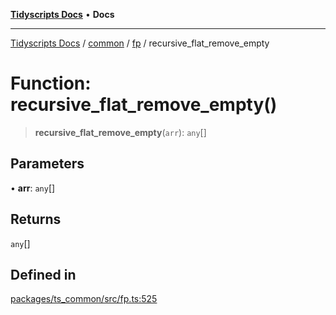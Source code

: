 [**Tidyscripts Docs**](../../../../../README.md) • **Docs**

***

[Tidyscripts Docs](../../../../../globals.md) / [common](../../../README.md) / [fp](../README.md) / recursive\_flat\_remove\_empty

# Function: recursive\_flat\_remove\_empty()

> **recursive\_flat\_remove\_empty**(`arr`): `any`[]

## Parameters

• **arr**: `any`[]

## Returns

`any`[]

## Defined in

[packages/ts\_common/src/fp.ts:525](https://github.com/sheunaluko/tidyscripts/blob/master/packages/ts_common/src/fp.ts#L525)
